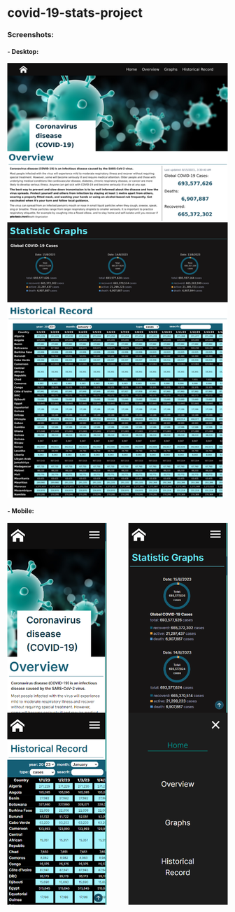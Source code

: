 ﻿# covid-19-stats-project

<h3>Screenshots:</h3>

<h4>- Desktop:</h4>
<img src="/src/img/overview.png">

<h4>- Mobile:</h4>
<div style="display: flex; width: 100%; justify-content: space-between;">
<img src="/src/img/preview.png" style="width: 45%;">
<img src="/src/img/preview2.png" style="width: 45%;">
</div>

<div style="display: flex; width: 100%; justify-content: space-between;">
<img src="/src/img/preview3.png" style="width: 45%;">
<img src="/src/img/preview4.png" style="width: 45%;">
</div>
